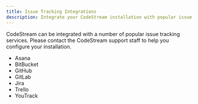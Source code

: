```yaml
---
title: Issue Tracking Integrations
description: Integrate your CodeStream installation with popular issue tracking services
---
```


CodeStream can be integrated with a number of popular issue tracking services.
Please contact the CodeStream support staff to help you configure your
installation.

* Asana
* BitBucket
* GitHub
* GitLab
* Jira
* Trello
* YouTrack
